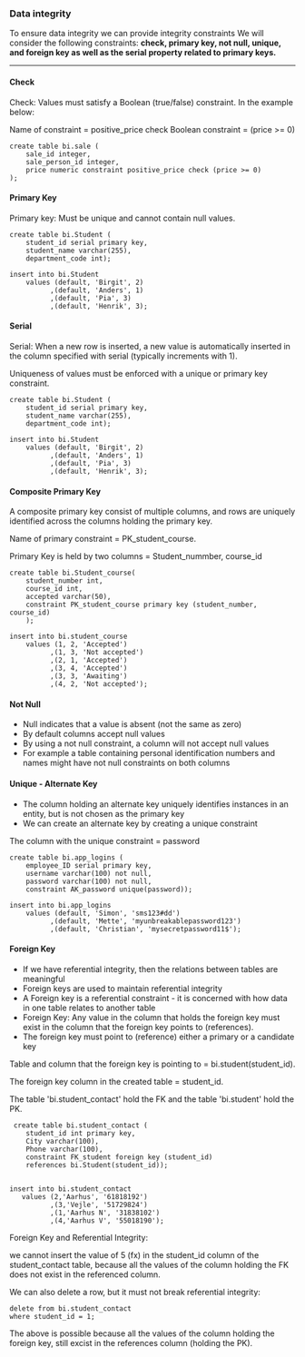 ### Data integrity
To ensure data integrity we can provide integrity constraints
We will consider the following constraints: **check, primary key, not null, unique, and foreign key as well as the serial property related to primary keys.**
___
#### Check 
Check: Values must satisfy a Boolean (true/false) constraint.
In the example below:

Name of constraint = positive_price check
Boolean constraint = (price >= 0) 

```
create table bi.sale (
    sale_id integer,
    sale_person_id integer,
    price numeric constraint positive_price check (price >= 0) 
);
```

#### Primary Key
Primary key: Must be unique and cannot contain null values.
```
create table bi.Student (
	student_id serial primary key,
	student_name varchar(255),
	department_code int);

insert into bi.Student
	values (default, 'Birgit', 2)
		  ,(default, 'Anders', 1)
		  ,(default, 'Pia', 3)
		  ,(default, 'Henrik', 3);
```

#### Serial 
Serial: When a new row is inserted, a new value is automatically inserted in the column specified with serial (typically increments with 1).

Uniqueness of values must be enforced with a unique or primary key constraint.
```
create table bi.Student (
	student_id serial primary key,
	student_name varchar(255),
	department_code int);

insert into bi.Student
	values (default, 'Birgit', 2)
		  ,(default, 'Anders', 1)
		  ,(default, 'Pia', 3)
		  ,(default, 'Henrik', 3);
```

#### Composite Primary Key
A composite primary key consist of multiple columns, and rows are uniquely identified across the columns holding the primary key.

Name of primary constraint = PK_student_course.

Primary Key is held by two columns = Student_nummber, course_id 
```
create table bi.Student_course(
	student_number int,
	course_id int,
	accepted varchar(50),
	constraint PK_student_course primary key (student_number, course_id)
	);

insert into bi.student_course
	values (1, 2, 'Accepted')
		  ,(1, 3, 'Not accepted')
		  ,(2, 1, 'Accepted')
		  ,(3, 4, 'Accepted')
		  ,(3, 3, 'Awaiting')
		  ,(4, 2, 'Not accepted');
```

#### Not Null
- Null indicates that a value is absent (not the same as zero)
- By default columns accept null values
- By using a not null constraint, a column will not accept null values
- For example a table containing personal identification numbers and names might have not null constraints on both columns

#### Unique - Alternate Key
- The column holding an alternate key uniquely identifies instances in an entity, but is not chosen as the primary key
- We can create an alternate key by creating a unique constraint

The column with the unique constraint = password
```
create table bi.app_logins (
	employee_ID serial primary key,
	username varchar(100) not null,
	password varchar(100) not null,
	constraint AK_password unique(password));

insert into bi.app_logins
	values (default, 'Simon', 'sms123#dd')
          ,(default, 'Mette', 'myunbreakablepassword123')
          ,(default, 'Christian', 'mysecretpassword11$');
```

#### Foreign Key
- If we have referential integrity, then the relations between tables are meaningful 
- Foreign keys are used to maintain referential integrity
- A Foreign key is a referential constraint - it is concerned with how data in one table relates to another table
- Foreign Key: Any value in the column that holds the foreign key must exist in the column that the foreign key points to (references).
- The foreign key must point to (reference) either a primary or a candidate key

Table and column that the foreign key is pointing to = bi.student(student_id).

The foreign key column in the created table = student_id.

The table 'bi.student_contact' hold the FK and the table 'bi.student' hold the PK. 
```
 create table bi.student_contact (
	student_id int primary key,
	City varchar(100),
	Phone varchar(100),
	constraint FK_student foreign key (student_id)
	references bi.Student(student_id));


insert into bi.student_contact
   values (2,'Aarhus', '61818192')
       	  ,(3,'Vejle', '51729824')
	      ,(1,'Aarhus N', '31838102')
	      ,(4,'Aarhus V', '55018190'); 
```
Foreign Key and Referential Integrity: 

we cannot insert the value of 5 (fx) in the student_id column of the student_contact table, because all the values of the column holding the FK does not exist in the referenced column. 

We can also delete a row, but it must not break referential integrity:
```
delete from bi.student_contact
where student_id = 1;
```
The above is possible because all the values of the column holding the foreign key, still excist in the references column (holding the PK). 










